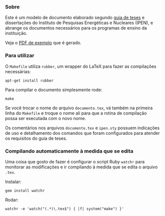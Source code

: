 ### Sobre

Este é um modelo de documento elaborado segundo [guia de
teses](./guia-teses.pdf) e dissertações do Instituto de Pesquisas Energéticas e
Nucleares (IPEN), e abrange os documentos necessários para os programas de
ensino da instituição.

Veja o [PDF de exemplo](./documento.pdf) que é gerado.

### Para utilizar

O `Makefile` utiliza `rubber`, um wrapper do LaTeX para fazer as compilações
necessárias:

    apt-get install rubber

Para compilar o documento simplesmente rode:

    make

Se você trocar o nome do arquivo `documento.tex`, vá também na primeira linha
do `Makefile` e troque o nome ali para que a rotina de compilação possa ser
executada com o novo nome.

Os comentários nos arquivos `documento.tex` e `ipen.sty` possuem indicações de
uso e detalhamento dos comandos que foram configurados para atender os
requisitos do guia de teses.

### Compilando automaticamente à medida que se edita

Uma coisa que gosto de fazer é configurar o script Ruby `watchr` para monitorar
as modificações e ir compilando à medida que se edita o arquivo `.tex`.

Instalar:

    gem install watchr

Rodar:

    watchr -e 'watch("(.*)\.tex$") { |f| system("make") }'
